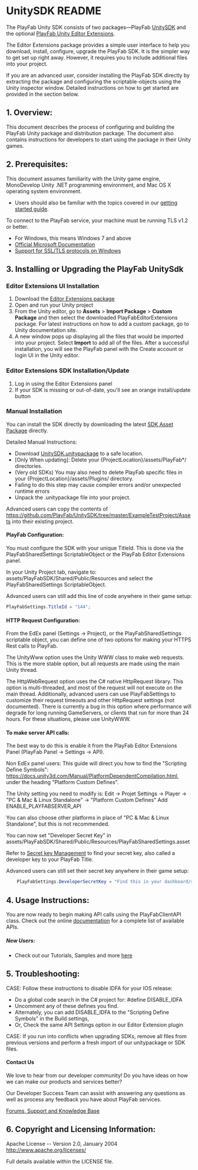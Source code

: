# UnitySDK README

The PlayFab Unity SDK consists of two packages—PlayFab [UnitySDK](https://aka.ms/PlayFabUnitySdk) and the optional [PlayFab Unity Editor Extensions](https://aka.ms/PlayFabUnityEdEx).

The Editor Extensions package provides a simple user interface to help you download, install, configure, upgrade the PlayFab SDK. It is the simpler way to get set up right away. However, it requires you to include additional files into your project.

If you are an advanced user, consider installing the PlayFab SDK directly by extracting the package and configuring the scriptable-objects using the Unity inspector window. Detailed instructions on how to get started are provided in the section below.

## 1. Overview:

This document describes the process of configuring and building the PlayFab Unity package and distribution package. The document also contains instructions for developers to start using the package in their Unity games.

## 2. Prerequisites:

This document assumes familiarity with the Unity game engine, MonoDevelop Unity .NET programming environment, and Mac OS X operating system environment.

* Users should also be familiar with the topics covered in our [getting started guide](https://api.playfab.com/docs/general-getting-started).

To connect to the PlayFab service, your machine must be running TLS v1.2 or better.
* For Windows, this means Windows 7 and above
* [Official Microsoft Documentation](https://msdn.microsoft.com/en-us/library/windows/desktop/aa380516%28v=vs.85%29.aspx)
* [Support for SSL/TLS protocols on Windows](http://blogs.msdn.com/b/kaushal/archive/2011/10/02/support-for-ssl-tls-protocols-on-windows.aspx)


## 3. Installing or Upgrading the PlayFab UnitySdk

### Editor Extensions UI Installation

1. Download the [Editor Extensions package](https://aka.ms/PlayFabUnityEdEx)
2. Open and run your Unity project
3. From the Unity editor, go to **Assets** > **Import Package** > **Custom Package** and then select the downloaded PlayFabEditorExtensions package. For latest instructions on how to add a custom package, go to Unity documentation site.
4. A new window pops up displaying all the files that would be imported into your project. Select **Import** to add all of the files.
After a successful installation, you will see the PlayFab panel with the Create account or login UI in the Unity editor.

### Editor Extensions SDK Installation/Update

1. Log in using the Editor Extensions panel
2. If your SDK is missing or out-of-date, you'll see an orange install/update button

### Manual Installation

You can install the SDK directly by downloading the latest [SDK Asset Package](https://aka.ms/PlayFabUnitySdk) directly.

Detailed Manual Instructions:
* Download [UnitySDK.unitypackage](https://aka.ms/PlayFabUnitySdk) to a safe location.
* [Only When updating]: Delete your {ProjectLocation}/assets/PlayFab*/ directories.
 * (Very old SDKs) You may also need to delete PlayFab specific files in your {ProjectLocation}/assets/Plugins/ directory.
 * Failing to do this step may cause compiler errors and/or unexpected runtime errors
* Unpack the .unitypackage file into your project.

Advanced users can copy the contents of https://github.com/PlayFab/UnitySDK/tree/master/ExampleTestProject/Assets into their existing project.

#### PlayFab Configuration:
You must configure the SDK with your unique TitleId.  This is done via the PlayFabSharedSettings ScriptableObject or the PlayFab Editor Extensions panel.

In your Unity Project tab, navigate to: assets/PlayFabSDK/Shared/Public/Resources and select the PlayFabSharedSettings ScriptableObject.

Advanced users can still add this line of code anywhere in their game setup:

```C#
PlayFabSettings.TitleId = "144";
```

#### HTTP Request Configuration:

From the EdEx panel (Settings -> Project), or the PlayFabSharedSettings scriptable object, you can define one of two options for making your HTTPS Rest calls to PlayFab.

The UnityWww option uses the Unity WWW class to make web requests. This is the more stable option, but all requests are made using the main Unity thread.

The HttpWebRequest option uses the C# native HttpRequest library. This option is multi-threaded, and most of the request will not execute on the main thread. Additionally, advanced users can use PlayFabSettings to customize their request timeouts and other HttpRequest settings (not documented). There is currently a bug in this option where performance will degrade for long running GameServers, or clients that run for more than 24 hours. For these situations, please use UnityWWW.

#### To make server API calls:

The best way to do this is enable it from the PlayFab Editor Extensions Panel (PlayFab Panel -> Settings -> API).

Non EdEx panel users: This guide will direct you how to find the "Scripting Define Symbols": https://docs.unity3d.com/Manual/PlatformDependentCompilation.html, under the heading "Platform Custom Defines".

The Unity setting you need to modify is:
Edit -> Projet Settings -> Player -> "PC & Mac & Linux Standalone" -> "Platform Custom Defines"
Add ENABLE_PLAYFABSERVER_API

You can also choose other platforms in place of "PC & Mac & Linux Standalone", but this is not recommended.

You can now set "Developer Secret Key" in assets/PlayFabSDK/Shared/Public/Resources/PlayFabSharedSettings.asset

Refer to [Secret key Management](https://docs.microsoft.com/en-us/gaming/playfab/gamemanager/secret-key-management) to find your secret key, also called a developer key to your PlayFab Title.


Advanced users can still set their secret key anywhere in their game setup:

```C#
    PlayFabSettings.DeveloperSecretKey = "Find this in your dashboard/settings https://developer.playfab.com/title/properties/{your title Id}"; //your Developer Secret goes here.
```

## 4. Usage Instructions:

You are now ready to begin making API calls using the PlayFabClientAPI class. Check out the online [documentation](https://api.playfab.com/documentation/client) for a complete list of available APIs.

##### New Users:

* Check out our Tutorials, Samples and more [here](https://api.playfab.com/docs/tutorials)

## 5. Troubleshooting:

CASE: Follow these instructions to disable IDFA for your IOS release:
 * Do a global code search in the C# project for: #define DISABLE_IDFA
  * Uncomment any of these defines you find.
 * Alternately, you can add DISABLE_IDFA to the "Scripting Define Symbols" in the Build settings,
 * Or, Check the same API Settings option in our Editor Extension plugin

CASE: If you run into conflicts when upgrading SDKs, remove all files from previous versions and perform a fresh import of our unitypackage or SDK files. 

#### Contact Us
We love to hear from our developer community! 
Do you have ideas on how we can make our products and services better? 

Our Developer Success Team can assist with answering any questions as well as process any feedback you have about PlayFab services.

[Forums, Support and Knowledge Base](https://community.playfab.com/index.html)

## 6. Copyright and Licensing Information:

  Apache License -- 
  Version 2.0, January 2004
  http://www.apache.org/licenses/

  Full details available within the LICENSE file.
